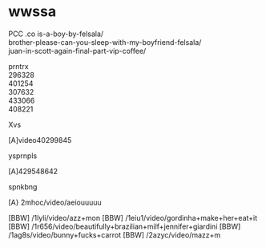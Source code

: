 # wwssa
PCC .co
is-a-boy-by-felsala/   
brother-please-can-you-sleep-with-my-boyfriend-felsala/   
juan-in-scott-again-final-part-vip-coffee/   

prntrx   
296328   
401254    
307632   
433066   
408221   

Xvs

[A]video40299845

ysprnpls   
   
[A]429548642   

spnkbng

[A} 2mhoc/video/aeiouuuuu

[BBW] /1lyli/video/azz+mon
[BBW] /1eiu1/video/gordinha+make+her+eat+it
[BBW] /1r656/video/beautifully+brazilian+milf+jennifer+giardini
[BBW] /1ag8s/video/bunny+fucks+carrot
[BBW] /2azyc/video/mazz+m
